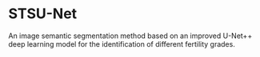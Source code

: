 # STSU-Net
An image semantic segmentation method based on an improved U-Net++ deep learning model for the identification of different fertility grades.
